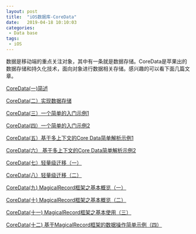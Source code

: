 ```yaml
---
layout: post
title:  "iOS数据库-CoreData"
date:   2019-04-18 10:10:03
categories:
 - Data base
tags:
 - iOS
---
```


数据是移动端的重点关注对象，其中有一条就是数据存储。CoreData是苹果出的数据存储和持久化技术，面向对象进行数据相关存储。感兴趣的可以看下面几篇文章。

<!--more-->

[CoreData(一)简述](https://www.jianshu.com/p/5818f70a37cf)

[CoreData(二）实现数据存储](https://www.jianshu.com/p/b5cb56ee438d)

[CoreData(三）一个简单的入门示例1](https://www.jianshu.com/p/1fe07c9695bb)

[CoreData(四）一个简单的入门示例2](https://www.jianshu.com/p/fcb2d511d62a)

[CoreData(五）基于多上下文的Core Data简单解析示例1](https://www.jianshu.com/p/4a4eb92961eb)

[CoreData(六） 基于多上下文的Core Data简单解析示例2](https://www.jianshu.com/p/2f3db318548b)

[CoreData(七）轻量级迁移（一）](https://www.jianshu.com/p/1b0e2bd06543)
	
[CoreData(八）轻量级迁移（二）](https://www.jianshu.com/p/ca230afe8ea1)

[CoreData(九) MagicalRecord框架之基本概览（一）](https://www.jianshu.com/p/995f577a8472)

[CoreData(十) MagicalRecord框架之基本概览（二）](https://www.jianshu.com/p/28bbdc546762)

[CoreData(十一) MagicalRecord框架之基本使用（三）](https://www.jianshu.com/p/e3cafec67984)

[CoreData(十二) 基于MagicalRecord框架的数据操作简单示例（四）](https://www.jianshu.com/p/83f7ca4637f9)


